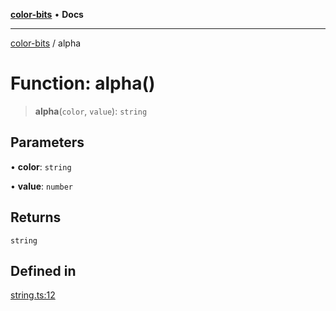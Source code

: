 [**color-bits**](../README.md) • **Docs**

***

[color-bits](../README.md) / alpha

# Function: alpha()

> **alpha**(`color`, `value`): `string`

## Parameters

• **color**: `string`

• **value**: `number`

## Returns

`string`

## Defined in

[string.ts:12](https://github.com/romgrk/color-bits/blob/b365b323832db5ef849692fab31824cf62056780/src/string.ts#L12)
